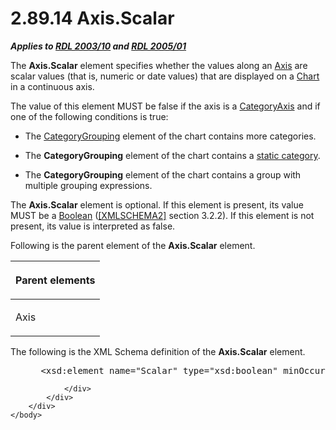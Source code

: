 <html dir="LTR" xmlns:mshelp="http://msdn.microsoft.com/mshelp" xmlns:ddue="http://ddue.schemas.microsoft.com/authoring/2003/5" xmlns:xlink="http://www.w3.org/1999/xlink" xmlns:tool="http://www.microsoft.com/tooltip">
    <head>
        <meta http-equiv="Content-Type" content="text/html; CHARSET=utf-8"></meta>
        <meta name="save" content="history"></meta>
        <title>2.89.14 Axis.Scalar</title>
        <xml>
            <mshelp:toctitle title="2.89.14 Axis.Scalar"></mshelp:toctitle>
            <mshelp:rltitle title="[MS-RDL]: Axis.Scalar"></mshelp:rltitle>
            <mshelp:keyword index="A" term="e67f5961-5fef-4b43-b659-3864e2b34ef0"></mshelp:keyword>
            <mshelp:attr name="DCSext.ContentType" value="open specification"></mshelp:attr>
            <mshelp:attr name="AssetID" value="e67f5961-5fef-4b43-b659-3864e2b34ef0"></mshelp:attr>
            <mshelp:attr name="TopicType" value="kbRef"></mshelp:attr>
            <mshelp:attr name="DCSext.Title" value="[MS-RDL]: Axis.Scalar" />
        </xml>
    </head>
    <body>
        <div id="header">
            <h1 class="heading">2.89.14 Axis.Scalar</h1>
        </div>
        <div id="mainSection">
            <div id="mainBody">
                <div id="allHistory" class="saveHistory"></div>
                <div id="sectionSection0" class="section" name="collapseableSection">
                    

<p><b><i>Applies to </i></b><a href="a7e2ad00-07c8-4f6d-80ab-3ad55df7b233.md"><b><i>RDL 2003/10</i></b></a><b>
<i>and </i></b><a href="3ebe2912-4958-4832-b391-cad1f5e13338.md"><b><i>RDL 2005/01</i></b></a></p>

<p>The <b>Axis.Scalar</b> element specifies whether the values
along an <a href="2bfb943e-7cfe-41c1-baa4-5739a99a341b.md">Axis</a> are
scalar values (that is, numeric or date values) that are displayed on a <a href="b0ab5524-7eb2-47a7-a4d3-230f5c8c5526.md">Chart</a> in a continuous
axis. </p>

<p>The value of this element MUST be false if the axis is a <a href="25398c2e-1c5f-43a4-bc6f-0678aa7040ed.md">CategoryAxis</a> and if one of
the following conditions is true:</p>

<ul><li><p><span><span> 
</span></span>The <a href="d7700c56-4b08-4c2c-a5c3-e4acee14b5f9.md">CategoryGrouping</a>
element of the chart contains more categories.</p>

</li><li><p><span><span> 
</span></span>The <b>CategoryGrouping</b> element of the chart contains a <a href="b2482b3f-74ab-4ca8-a9e5-c07955011743.md#gt_6bb835de-d1eb-430a-83d2-5b7e32b35e33">static category</a>.</p>

</li><li><p><span><span> 
</span></span>The <b>CategoryGrouping</b> element of the chart contains a group
with multiple grouping expressions.</p>

</li></ul><p>The <b>Axis.Scalar</b> element is optional. If this element
is present, its value MUST be a <a href="4802fa14-3619-43fa-9898-3acab160a24c.md">Boolean</a> (<a href="https://go.microsoft.com/fwlink/?LinkId=90610">[XMLSCHEMA2]</a> section
3.2.2). If this element is not present, its value is interpreted as false.</p>

<p>Following is the parent element of the <b>Axis.Scalar</b>
element.</p>

<table>
 <thead>
  <tr>
   <th>
   <p>Parent elements</p>
   </th>
  </tr>
 </thead>
 <tr>
  <td>
  <p>Axis</p>
  </td>
 </tr>
</table>

<p>The following is the XML Schema definition of the <b>Axis.Scalar</b>
element.</p>

<dl>
<dd>
<div><pre> &lt;xsd:element name=&quot;Scalar&quot; type=&quot;xsd:boolean&quot; minOccurs=&quot;0&quot; /&gt;
</pre></div>
</dd></dl>


                </div>
            </div>
        </div>
    </body>
</html>